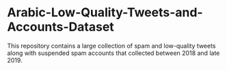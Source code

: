 # Arabic-Low-Quality-Tweets-and-Accounts-Dataset
This repository contains a large collection of spam and low-quality tweets along with suspended spam accounts that collected between 2018 and late 2019.
